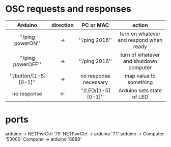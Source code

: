 
# OSC requests and responses
| Arduino | direction | PC or MAC | action |
| :---: | :---: | :---: | :---: |
| ''/ping powerON'' | -> | ''/ping 2016'' | turn on whatever and respond when ready |
| ''/ping powerOFF'' | -> | ''/ping 2016'' | turn of whatever and shutdown computer |
| ''/button/[1-5] [0-1]'' | -> | no response necessary | map value to something |
| no response | <- | ''/LED/[1-5] [0-1]'' | Arduino sets state of LED |

# ports
arduino -> NETPwrCtrl '75'
NETPwrCtrl -> arduino '77'
arduino -> Computer '53000'
Computer -> arduino '8888'